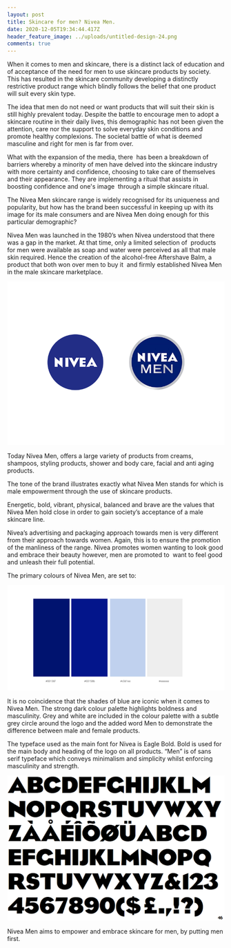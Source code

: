 ```yaml
---
layout: post
title: Skincare for men? Nivea Men.
date: 2020-12-05T19:34:44.417Z
header_feature_image: ../uploads/untitled-design-24.png
comments: true
---
```

When it comes to men and skincare, there is a distinct lack of education and of acceptance of the need for men to use skincare products by society. This has resulted in the skincare community developing a distinctly restrictive product range which blindly follows the belief that one product will suit every skin type. 

The idea that men do not need or want products that will suit their skin is still highly prevalent today. Despite the battle to encourage men to adopt a skincare routine in their daily lives, this demographic has not been given the attention, care nor the support to solve everyday skin conditions and promote healthy complexions. The societal battle of what is deemed masculine and right for men is far from over.

What with the expansion of the media, there  has been a breakdown of barriers whereby a minority of men have delved into the skincare industry with more certainty and confidence, choosing to take care of themselves and their appearance. They are implementing a ritual that assists in boosting confidence and one's image  through a simple skincare ritual.

The Nivea Men skincare range is widely recognised for its uniqueness and popularity, but how has the brand been successful in keeping up with its image for its male consumers and are Nivea Men doing enough for this particular demographic?

Nivea Men was launched in the 1980’s when Nivea understood that there was a gap in the market. At that time, only a limited selection of  products for men were available as soap and water were perceived as all that male skin required. Hence the creation of the alcohol-free Aftershave Balm, a product that both won over men to buy it  and firmly established Nivea Men  in the male skincare marketplace.

![](../uploads/59de3a30399005.5620ee546ed3c.png)

Today Nivea Men, offers a large variety of products from creams, shampoos, styling products, shower and body care, facial and anti aging products. 

The tone of the brand illustrates exactly what Nivea Men stands for which is male empowerment through the use of skincare products. 

Energetic, bold, vibrant, physical, balanced and brave are the values that Nivea Men hold close in order to gain society’s acceptance of a male skincare line.

Nivea’s advertising and packaging approach towards men is very different from their approach towards women. Again, this is to ensure the promotion of the manliness of the range. Nivea promotes women wanting to look good and embrace their beauty however, men are promoted to  want to feel good and unleash their full potential.

The primary colours of Nivea Men, are set to:

![](../uploads/00136f-03158b-c0d1ee-eeeeee.png)



It is no coincidence that the shades of blue are iconic when it comes to Nivea Men. The strong dark colour palette highlights boldness and masculinity. Grey and white are included in the colour palette with a subtle grey circle around the logo and the added word Men to demonstrate the difference between male and female products.

The typeface used as the main font for Nivea is Eagle Bold. Bold is used for the main body and heading of the logo on all products. “Men” is of sans serif typeface which conveys minimalism and simplicity whilst enforcing masculinity and strength.

![](../uploads/unnamed.gif)

Nivea Men aims to empower and embrace skincare for men, by putting men first.